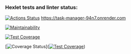 ### Hexlet tests and linter status:
[![Actions Status](https://github.com/Costard86/python-project-52/actions/workflows/hexlet-check.yml/badge.svg)](https://github.com/Costard86/python-project-52/actions)
https://task-manager-94n7.onrender.com

[![Maintainability](https://api.codeclimate.com/v1/badges/f542a3d06ca99a10b959/maintainability)](https://codeclimate.com/github/Costard86/python-project-52/maintainability)

[![Test Coverage](https://api.codeclimate.com/v1/badges/f542a3d06ca99a10b959/test_coverage)](https://codeclimate.com/github/Costard86/python-project-52/test_coverage)

[![Coverage Status](https://img.shields.io/badge/coverage-xx%25-brightgreen.svg)]([![Test Coverage](https://api.codeclimate.com/v1/badges/f542a3d06ca99a10b959/test_coverage)](https://codeclimate.com/github/Costard86/python-project-52/test_coverage))